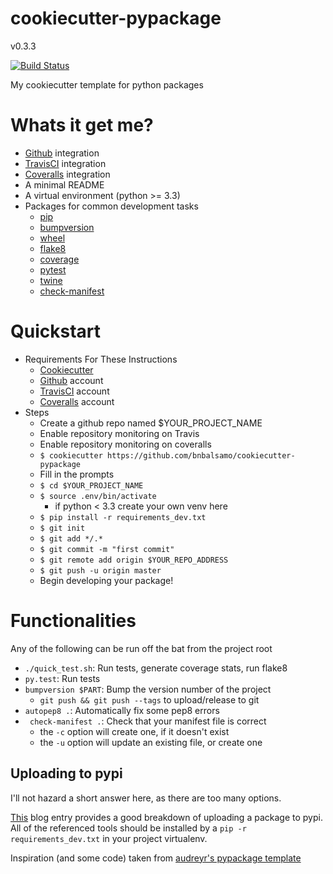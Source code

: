 # cookiecutter-pypackage

v0.3.3

[![Build Status](https://travis-ci.org/bnbalsamo/cookiecutter-pypackage.svg?branch=master)](https://travis-ci.org/bnbalsamo/cookiecutter-pypackage)

My cookiecutter template for python packages

# Whats it get me?
- [Github](https://github.com/) integration
- [TravisCI](https://travis-ci.org/) integration
- [Coveralls](https://coveralls.io/) integration
- A minimal README
- A virtual environment (python >= 3.3)
- Packages for common development tasks
    - [pip](https://pip.pypa.io/en/latest/)
    - [bumpversion](https://github.com/peritus/bumpversion)
    - [wheel](http://pythonwheels.com/)
    - [flake8](http://flake8.pycqa.org/en/latest/)
    - [coverage](https://coverage.readthedocs.io/en/coverage-4.4.1/)
    - [pytest](https://docs.pytest.org/en/latest/)
    - [twine](https://pypi.python.org/pypi/twine)
    - [check-manifest](https://github.com/mgedmin/check-manifest)

# Quickstart

- Requirements For These Instructions
    - [Cookiecutter](https://github.com/audreyr/cookiecutter)
    - [Github](https://github.com/) account
    - [TravisCI](https://travis-ci.org/) account
    - [Coveralls](https://coveralls.io/) account
- Steps
    - Create a github repo named $YOUR_PROJECT_NAME
    - Enable repository monitoring on Travis
    - Enable repository monitoring on coveralls
    - ```$ cookiecutter https://github.com/bnbalsamo/cookiecutter-pypackage```
    - Fill in the prompts
    - ```$ cd $YOUR_PROJECT_NAME```
    - ```$ source .env/bin/activate```
        - if python < 3.3 create your own venv here
    - ```$ pip install -r requirements_dev.txt```
    - ```$ git init```
    - ```$ git add */.*```
    - ```$ git commit -m "first commit"```
    - ```$ git remote add origin $YOUR_REPO_ADDRESS```
    - ```$ git push -u origin master```
    - Begin developing your package!

# Functionalities

Any of the following can be run off the bat from the project root

* ```./quick_test.sh```: Run tests, generate coverage stats, run flake8
* ```py.test```: Run tests
* ```bumpversion $PART```: Bump the version number of the project
    * ```git push && git push --tags``` to upload/release to git
* ```autopep8 .```: Automatically fix some pep8 errors
* ``` check-manifest .```: Check that your manifest file is correct
    * the ```-c``` option will create one, if it doesn't exist
    * the ```-u``` option will update an existing file, or create one

## Uploading to pypi

I'll not hazard a short answer here, as there are too many options.

[This](https://hynek.me/articles/sharing-your-labor-of-love-pypi-quick-and-dirty/) blog
entry provides a good breakdown of uploading a package to pypi. All of the referenced
tools should be installed by a ```pip -r requirements_dev.txt``` in your project
virtualenv.

Inspiration (and some code) taken from [audreyr's pypackage template](https://github.com/audreyr/cookiecutter-pypackage)
